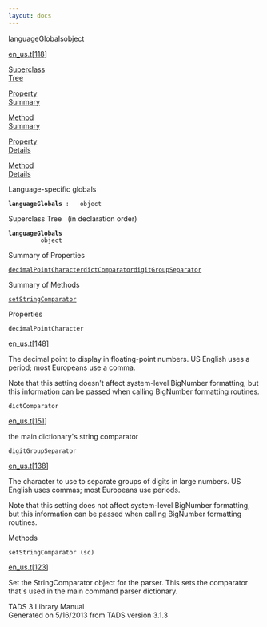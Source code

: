 ```yaml
---
layout: docs
---
```

<span class="title">languageGlobals</span><span class="type">object</span>

[en_us.t](../file/en_us.t.html)\[[118](../source/en_us.t.html#118)\]

[Superclass  
Tree](#_SuperClassTree_)

[Property  
Summary](#_PropSummary_)

[Method  
Summary](#_MethodSummary_)

[Property  
Details](#_Properties_)

[Method  
Details](#_Methods_)



Language-specific globals

**`languageGlobals`**` :   object`



<span id="_SuperClassTree_"></span>



<span class="hdln">Superclass Tree</span>   (in declaration order)



**`languageGlobals`**  
`         object`  
<span id="_PropSummary_"></span>



<span class="hdln">Summary of Properties</span>  



[`decimalPointCharacter`](#decimalPointCharacter)[`dictComparator`](#dictComparator)[`digitGroupSeparator`](#digitGroupSeparator)

<span id="_MethodSummary_"></span>



<span class="hdln">Summary of Methods</span>  



[`setStringComparator`](#setStringComparator)

<span id="_Properties_"></span>



<span class="hdln">Properties</span>  



<span id="decimalPointCharacter"></span>

`decimalPointCharacter`

[en_us.t](../file/en_us.t.html)\[[148](../source/en_us.t.html#148)\]



The decimal point to display in floating-point numbers. US English uses
a period; most Europeans use a comma.

Note that this setting doesn't affect system-level BigNumber formatting,
but this information can be passed when calling BigNumber formatting
routines.



<span id="dictComparator"></span>

`dictComparator`

[en_us.t](../file/en_us.t.html)\[[151](../source/en_us.t.html#151)\]



the main dictionary's string comparator



<span id="digitGroupSeparator"></span>

`digitGroupSeparator`

[en_us.t](../file/en_us.t.html)\[[138](../source/en_us.t.html#138)\]



The character to use to separate groups of digits in large numbers. US
English uses commas; most Europeans use periods.

Note that this setting does not affect system-level BigNumber
formatting, but this information can be passed when calling BigNumber
formatting routines.



<span id="_Methods_"></span>



<span class="hdln">Methods</span>  



<span id="setStringComparator"></span>

`setStringComparator (sc)`

[en_us.t](../file/en_us.t.html)\[[123](../source/en_us.t.html#123)\]



Set the StringComparator object for the parser. This sets the comparator
that's used in the main command parser dictionary.





TADS 3 Library Manual  
Generated on 5/16/2013 from TADS version 3.1.3


